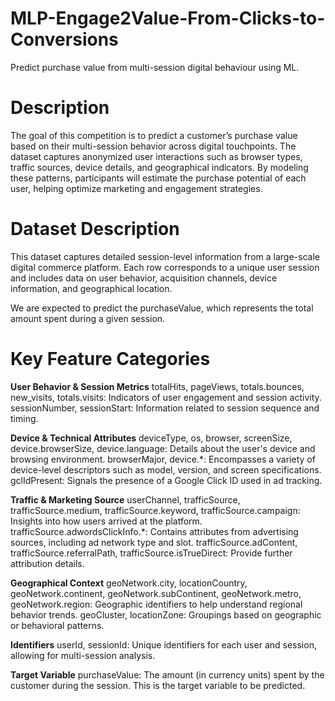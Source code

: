 # MLP-Engage2Value-From-Clicks-to-Conversions
Predict purchase value from multi-session digital behaviour using ML.

# Description
The goal of this competition is to predict a customer’s purchase value based on their multi-session behavior across digital touchpoints. The dataset captures anonymized user interactions such as browser types, traffic sources, device details, and geographical indicators. By modeling these patterns, participants will estimate the purchase potential of each user, helping optimize marketing and engagement strategies.

# Dataset Description
This dataset captures detailed session-level information from a large-scale digital commerce platform. Each row corresponds to a unique user session and includes data on user behavior, acquisition channels, device information, and geographical location.

We are expected to predict the purchaseValue, which represents the total amount spent during a given session.

# Key Feature Categories

**User Behavior & Session Metrics**
totalHits, pageViews, totals.bounces, new_visits, totals.visits: Indicators of user engagement and session activity.
sessionNumber, sessionStart: Information related to session sequence and timing.

**Device & Technical Attributes**
deviceType, os, browser, screenSize, device.browserSize, device.language: Details about the user's device and browsing environment.
browserMajor, device.*: Encompasses a variety of device-level descriptors such as model, version, and screen specifications.
gclIdPresent: Signals the presence of a Google Click ID used in ad tracking.

**Traffic & Marketing Source**
userChannel, trafficSource, trafficSource.medium, trafficSource.keyword, trafficSource.campaign: Insights into how users arrived at the platform.
trafficSource.adwordsClickInfo.*: Contains attributes from advertising sources, including ad network type and slot.
trafficSource.adContent, trafficSource.referralPath, trafficSource.isTrueDirect: Provide further attribution details.

**Geographical Context**
geoNetwork.city, locationCountry, geoNetwork.continent, geoNetwork.subContinent, geoNetwork.metro, geoNetwork.region: Geographic identifiers to help understand regional behavior trends.
geoCluster, locationZone: Groupings based on geographic or behavioral patterns.

**Identifiers**
userId, sessionId: Unique identifiers for each user and session, allowing for multi-session analysis.

**Target Variable**
purchaseValue: The amount (in currency units) spent by the customer during the session. This is the target variable to be predicted.
